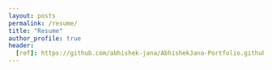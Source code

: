 ```yaml
---
layout: posts
permalink: /resume/
title: "Resume"
author_profile: true
header:
  [ref]: https://github.com/abhishek-jana/AbhishekJana-Portfolio.github.io/raw/master/Abhishek_Jana_resume.pdf
---
```



[ref]: https://github.com/abhishek-jana/AbhishekJana-Portfolio.github.io/raw/master/Abhishek_Jana_resume.pdf
